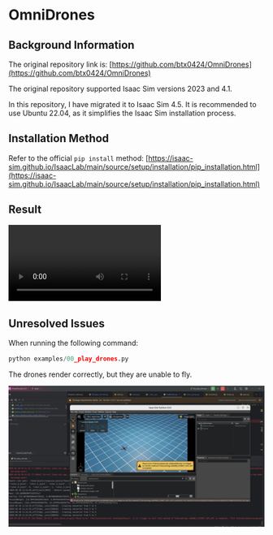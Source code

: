 # OmniDrones

## Background Information

The original repository link is: [https://github.com/btx0424/OmniDrones](https://github.com/btx0424/OmniDrones)

The original repository supported Isaac Sim versions 2023 and 4.1.

In this repository, I have migrated it to Isaac Sim 4.5. It is recommended to use Ubuntu 22.04, as it simplifies the Isaac Sim installation process.

## Installation Method

Refer to the official `pip install` method: [https://isaac-sim.github.io/IsaacLab/main/source/setup/installation/pip_installation.html](https://isaac-sim.github.io/IsaacLab/main/source/setup/installation/pip_installation.html)

## Result
![train](docs/source/_static/bug/train.mp4)

## Unresolved Issues

When running the following command:


```python
python examples/00_play_drones.py
```
The drones render correctly, but they are unable to fly.

![drones unable to fly](docs/source/_static/bug/bug1.jpg)